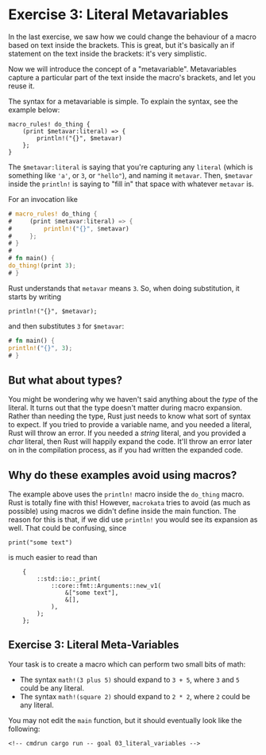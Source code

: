 # Exercise 3: Literal Metavariables

In the last exercise, we saw how we could change the behaviour of
a macro based on text inside the brackets. This is great, but it's
basically an if statement on the text inside the brackets: it's
very simplistic.

Now we will introduce the concept of a "metavariable". Metavariables capture a
particular part of the text inside the macro's brackets, and let you reuse it.

The syntax for a metavariable is simple. To explain the syntax, see the example
below:

```rust,ignore
macro_rules! do_thing {
    (print $metavar:literal) => {
        println!("{}", $metavar)
    };
}
```

The `$metavar:literal` is saying that you're capturing any `literal` (which is
something like `'a'`, or `3`, or `"hello"`), and naming it `metavar`. Then,
`$metavar` inside the `println!` is saying to "fill in" that space with whatever
`metavar` is.

For an invocation like

```rust
# macro_rules! do_thing {
#     (print $metavar:literal) => {
#         println!("{}", $metavar)
#     };
# }
#
# fn main() {
do_thing!(print 3);
# }
```

Rust understands that `metavar` means `3`. So, when doing substitution,
it starts by writing

```rust,ignore
println!("{}", $metavar);
```

and then substitutes `3` for `$metavar`:

``` rust
# fn main() {
println!("{}", 3);
# }
```

## But what about types?

You might be wondering why we haven't said anything about the *type* of the
literal. It turns out that the type doesn't matter during macro expansion. Rather
than needing the type, Rust just needs to know what sort of syntax to expect. If
you tried to provide a variable name, and you needed a literal, Rust will throw
an error. If you needed a *string* literal, and you provided a *char* literal,
then Rust will happily expand the code. It'll throw an error later on in the
compilation process, as if you had written the expanded code.

## Why do these examples avoid using macros?

The example above uses the `println!` macro inside the `do_thing`
macro. Rust is totally fine with this! However, `macrokata` tries
to avoid (as much as possible) using macros we didn't define inside
the main function. The reason for this is that, if we did use `println!`
you would see its expansion as well. That could be confusing, since

```rust,ignore
print("some text")
```

is much easier to read than

```rust,ignore
    {
        ::std::io::_print(
            ::core::fmt::Arguments::new_v1(
                &["some text"],
                &[],
            ),
        );
    };

```

## Exercise 3: Literal Meta-Variables

Your task is to create a macro which can perform two small bits of math:

 - The syntax `math!(3 plus 5)` should expand to `3 + 5`, where `3` and `5`
   could be any literal.
 - The syntax `math!(square 2)` should expand to `2 * 2`, where `2` could be any
   literal.

You may not edit the `main` function, but it should eventually look like the
following:

<!-- If you can see this text, it means you're not looking at the book.   -->
<!-- Run the cargo command below (without `cmdrun`) to see the real code. -->
```rust,ignore
<!-- cmdrun cargo run -- goal 03_literal_variables -->
```
